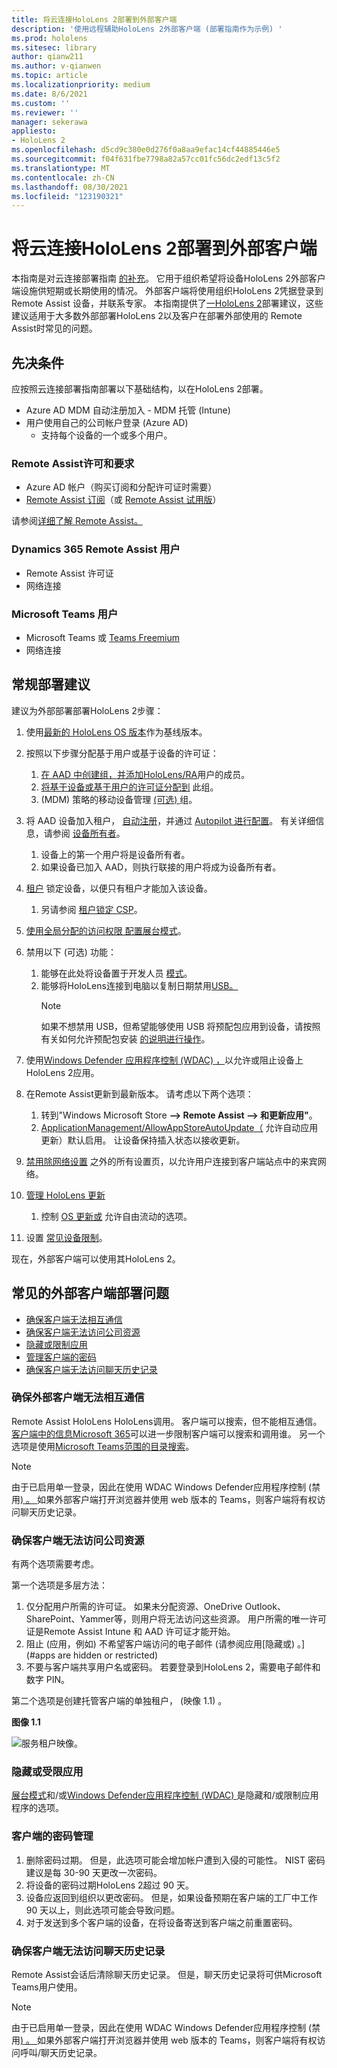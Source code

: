 ```yaml
---
title: 将云连接HoloLens 2部署到外部客户端
description: '使用远程辅助HoloLens 2外部客户端 (部署指南作为示例) '
ms.prod: hololens
ms.sitesec: library
author: qianw211
ms.author: v-qianwen
ms.topic: article
ms.localizationpriority: medium
ms.date: 8/6/2021
ms.custom: ''
ms.reviewer: ''
manager: sekerawa
appliesto:
- HoloLens 2
ms.openlocfilehash: d5cd9c380e0d276f0a8aa9efac14cf44885446e5
ms.sourcegitcommit: f04f631fbe7798a82a57cc01fc56dc2edf13c5f2
ms.translationtype: MT
ms.contentlocale: zh-CN
ms.lasthandoff: 08/30/2021
ms.locfileid: "123190321"
---
```

# <a name="deploy-cloud-connected-hololens-2-to-external-clients"></a>将云连接HoloLens 2部署到外部客户端

本指南是对云连接部署指南 [的补充](hololens2-cloud-connected-overview.md)。 它用于组织希望将设备HoloLens 2外部客户端设施供短期或长期使用的情况。 外部客户端将使用组织HoloLens 2凭据登录到 Remote Assist 设备，并联系专家。 [](/dynamics365/mixed-reality/remote-assist/ra-overview) 本指南提供了[一HoloLens 2](#general-deployment-recommendations)部署建议，这些建议适用于大多数外部部署HoloLens 2以及客户在部署外部使用的 Remote Assist时常见的问题。 [](#common-external-client-deployment-concerns) 

## <a name="prerequisites"></a>先决条件

应按照云连接部署指南部署以下基础结构[](hololens2-cloud-connected-overview.md)，以在HoloLens 2部署。

- Azure AD MDM 自动注册加入 - MDM 托管 (Intune) 
- 用户使用自己的公司帐户登录 (Azure AD) 
    - 支持每个设备的一个或多个用户。

### <a name="remote-assist-licensing-and-requirements"></a>Remote Assist许可和要求

- Azure AD 帐户（购买订阅和分配许可证时需要）
- [Remote Assist 订阅](/dynamics365/mixed-reality/remote-assist/buy-and-deploy-remote-assist)（或 [Remote Assist 试用版](/dynamics365/mixed-reality/remote-assist/try-remote-assist)）

请参阅[详细了解 Remote Assist。](/hololens/hololens2-cloud-connected-overview#learn-about-remote-assist)

### <a name="dynamics-365-remote-assist-user"></a>Dynamics 365 Remote Assist 用户

- Remote Assist 许可证
- 网络连接

### <a name="microsoft-teams-user"></a>Microsoft Teams 用户

- Microsoft Teams 或 [Teams Freemium](https://products.office.com/microsoft-teams/free)
- 网络连接

## <a name="general-deployment-recommendations"></a>常规部署建议

建议为外部部署部署HoloLens 2步骤：

1. 使用[最新的 HoloLens OS 版本](https://aka.ms/hololens2download)作为基线版本。
1. 按照以下步骤分配基于用户或基于设备的许可证：
    1. [在 AAD 中创建组，并添加HoloLens/RA](/azure/active-directory/fundamentals/active-directory-groups-create-azure-portal#create-a-basic-group-and-add-members)用户的成员。
    1. [将基于设备或基于用户的许可证分配到](/azure/active-directory/enterprise-users/licensing-groups-assign#:~:text=In%20this%20article%201%20Assign%20the%20required%20licenses,3%20Check%20for%20license%20problems%20and%20resolve%20them) 此组。
    1.  (MDM) 策略的移动设备管理 [ (可选) ](hololens-enroll-mdm.md) 组。

1. 将 AAD 设备加入租户， [自动注册](/hololens/hololens-enroll-mdm#auto-enrollment-in-mdm)，并通过 [Autopilot 进行配置](/hololens/hololens2-autopilot)。 有关详细信息，请参阅 [设备所有者](/hololens/security-adminless-os#device-owner)。
    1. 设备上的第一个用户将是设备所有者。
    1. 如果设备已加入 AAD，则执行联接的用户将成为设备所有者。
    
1. [租户](/hololens/hololens-release-notes#tenantlockdown-csp-and-autopilot) 锁定设备，以便只有租户才能加入该设备。
    1. 另请参阅 [租户锁定 CSP](/windows/client-management/mdm/tenantlockdown-csp)。

1. [使用全局分配的访问权限 配置展台模式](/hololens/hololens-global-assigned-access-kiosk)。

1. 禁用以下 (可选) 功能：
    1. 能够在此处将设备置于开发人员 [模式](/windows/client-management/mdm/policy-csp-applicationmanagement#applicationmanagement-allowdeveloperunlock)。
    1. 能够将HoloLens连接到电脑以复制日期禁用[USB。](/windows/client-management/mdm/policy-csp-connectivity#connectivity-allowusbconnection)
       > [!NOTE]
        > 如果不想禁用 USB，但希望能够使用 USB 将预配包应用到设备，请按照有关如何允许预配包安装 [的说明进行操作](/windows/client-management/mdm/policy-csp-security#security-allowaddprovisioningpackage)。

1. 使用[Windows Defender 应用程序控制 (WDAC) ，](/hololens/windows-defender-application-control-wdac)以允许或阻止设备上HoloLens 2应用。
1. 在Remote Assist更新到最新版本。 请考虑以下两个选项：
    1. 转到"Windows Microsoft Store **--> Remote Assist --> 和更新应用"**。
    1. [ApplicationManagement/AllowAppStoreAutoUpdate（](/windows/client-management/mdm/policy-csp-applicationmanagement#applicationmanagement-allowappstoreautoupdate) 允许自动应用更新）默认启用。 让设备保持插入状态以接收更新。
1. [禁用除网络设置](/hololens/settings-uri-list) 之外的所有设置页，以允许用户连接到客户端站点中的来宾网络。
1. [管理 HoloLens 更新](/hololens/hololens-updates)
    1. 控制 [OS 更新或](/mem/intune/protect/windows-update-for-business-configure#create-and-assign-update-rings) 允许自由流动的选项。
1. 设置 [常见设备限制](/hololens/hololens-common-device-restrictions)。

现在，外部客户端可以使用其HoloLens 2。

## <a name="common-external-client-deployment-concerns"></a>常见的外部客户端部署问题

- [确保客户端无法相互通信](#ensure-that-external-clients-cant-communicate-with-one-another)
- [确保客户端无法访问公司资源](#ensure-that-clients-wont-have-access-to-company-resources)
- [隐藏或限制应用](#hidden-or-restricted-apps)
- [管理客户端的密码](#password-management-for-your-clients) 
- [确保客户端无法访问聊天历史记录](#ensure-that-clients-wont-have-access-to-chat-history)

### <a name="ensure-that-external-clients-cant-communicate-with-one-another"></a>确保外部客户端无法相互通信

Remote Assist HoloLens HoloLens调用。 客户端可以搜索，但不能相互通信。 [客户端中的信息Microsoft 365](/microsoft-365/compliance/information-barriers)可以进一步限制客户端可以搜索和调用谁。 另一个选项是使用[Microsoft Teams范围的目录搜索](/MicrosoftTeams/teams-scoped-directory-search)。

 > [!NOTE]
> 由于已启用单一登录，因此在使用 WDAC Windows Defender应用程序控制 (禁用[) 。 ](/hololens/windows-defender-application-control-wdac) 如果外部客户端打开浏览器并使用 web 版本的 Teams，则客户端将有权访问聊天历史记录。

### <a name="ensure-that-clients-wont-have-access-to-company-resources"></a>确保客户端无法访问公司资源

有两个选项需要考虑。

第一个选项是多层方法：

1. 仅分配用户所需的许可证。 如果未分配资源、OneDrive Outlook、SharePoint、Yammer等，则用户将无法访问这些资源。 用户所需的唯一许可证是Remote Assist Intune 和 AAD 许可证才能开始。
1. 阻止 (应用，例如) 不希望客户端访问的电子邮件 (请参阅应用[隐藏或) 。](#apps are hidden or restricted)
1. 不要与客户端共享用户名或密码。 若要登录到HoloLens 2，需要电子邮件和数字 PIN。

第二个选项是创建托管客户端的单独租户， (映像 1.1) 。

**图像 1.1**

![服务租户映像。](./images/hololens-service-tenant-image.png)

### <a name="hidden-or-restricted-apps"></a>隐藏或受限应用

[展台模式](/hololens/hololens-kiosk)和/或[Windows Defender应用程序控制 (WDAC) ](/hololens/windows-efender-application-control-wdac)是隐藏和/或限制应用程序的选项。

### <a name="password-management-for-your-clients"></a>客户端的密码管理

1. 删除密码过期。 但是，此选项可能会增加帐户遭到入侵的可能性。 NIST 密码建议是每 30-90 天更改一次密码。
1. 将设备的密码过期HoloLens 2超过 90 天。
1. 设备应返回到组织以更改密码。 但是，如果设备预期在客户端的工厂中工作 90 天以上，则此选项可能会导致问题。  
1. 对于发送到多个客户端的设备，在将设备寄送到客户端之前重置密码。

### <a name="ensure-that-clients-wont-have-access-to-chat-history"></a>确保客户端无法访问聊天历史记录

Remote Assist会话后清除聊天历史记录。 但是，聊天历史记录将可供Microsoft Teams用户使用。

> [!NOTE]
> 由于已启用单一登录，因此在使用 WDAC Windows Defender应用程序控制 (禁用[) 。 ](/hololens/windows-defender-application-control-wdac)  如果外部客户端打开浏览器并使用 web 版本的 Teams，则客户端将有权访问呼叫/聊天历史记录。
